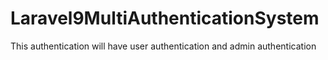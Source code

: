 # Laravel9MultiAuthenticationSystem
This authentication will have user authentication and admin authentication
